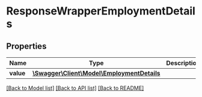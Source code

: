 # ResponseWrapperEmploymentDetails

## Properties
Name | Type | Description | Notes
------------ | ------------- | ------------- | -------------
**value** | [**\Swagger\Client\Model\EmploymentDetails**](EmploymentDetails.md) |  | [optional] 

[[Back to Model list]](../README.md#documentation-for-models) [[Back to API list]](../README.md#documentation-for-api-endpoints) [[Back to README]](../README.md)


